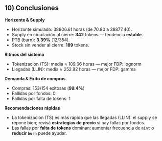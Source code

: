 ## 10) Conclusiones

**Horizonte & Supply**
- Horizonte simulado: 38806.61 horas (de 70.80 a 38877.40).
- Supply en circulación al cierre: **342** tokens — tendencia **estable**.
- PTB (burn): **3.39%** (12/354).
- Stock sin vender al cierre: **189** tokens.

**Ritmos del sistema**
- Tokenización (TS): media ≈ 109.66 horas — mejor FDP: lognorm
- Llegadas (LLIN): media ≈ 252.82 horas — mejor FDP: gamma

**Demanda & Éxito de compras**
- Compras: 153/154 exitosas (**99.4%**)
- Fallidas por fondos: 0
- Fallidas por falta de tokens: 1

**Recomendaciones rápidas**
- La tokenización (TS) es más rápida que las llegadas (LLIN): el supply se repone bien; revisá **estrategias de precio** si hay fallas por fondos.
- Las fallas por **falta de tokens** dominan: aumentar frecuencia de `mint` o **reducir `burn`** puede ayudar.
